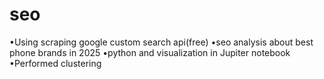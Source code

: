 # seo
•Using  scraping google custom search api(free)
•seo analysis about best phone brands in 2025
•python and visualization in Jupiter notebook
•Performed clustering
